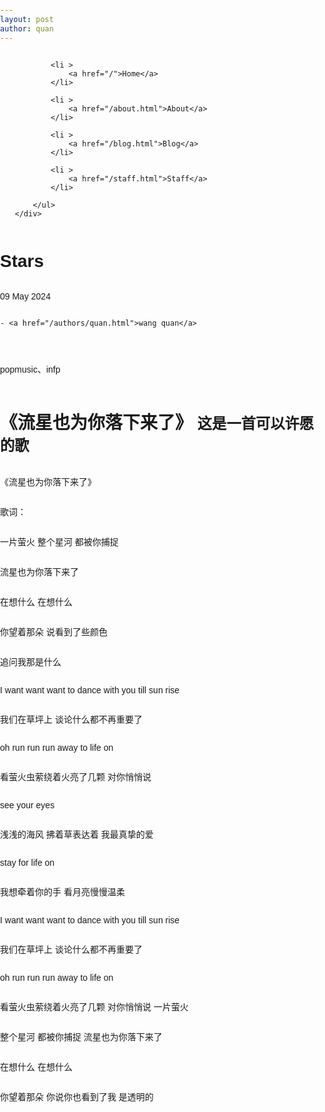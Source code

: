 ```yaml
---
layout: post
author: quan
---
```

<!doctype html>
<html>
  <head>
    <meta charset="utf-8">
    <title>Stars</title>
    <link rel="stylesheet" href="/assets/css/styles.css">
    <meta name="viewport" content="width=device-width, initial-scale=1">
    <link rel="stylesheet" href="https://cdn.staticfile.net/twitter-bootstrap/3.3.7/css/bootstrap.min.css">  
    <script src="https://cdn.staticfile.net/jquery/2.1.1/jquery.min.js"></script>
    <script src="https://cdn.staticfile.net/twitter-bootstrap/3.3.7/js/bootstrap.min.js"></script>
  </head>
  <body>
    <nav class="navbar navbar-default">   
	<div class="collapse navbar-collapse" id="bs-example-navbar-collapse-1">  
		<ul class="nav navbar-nav">  
			  
			<li >  
				<a href="/">Home</a>      
			</li>  
			  
			<li >  
				<a href="/about.html">About</a>      
			</li>  
			  
			<li >  
				<a href="/blog.html">Blog</a>      
			</li>  
			  
			<li >  
				<a href="/staff.html">Staff</a>      
			</li>  
			  
		</ul>  
	</div>  
</nav>
    <h1>Stars</h1>

<p>
  09 May 2024
  
  
    - <a href="/authors/quan.html">wang quan</a>
  
</p>

<p>popmusic、infp</p>
<head>
	<meta charset="utf-8" /> 
    <title>Bootstrap 实例 - 页面标题</title>
    <link rel="stylesheet" href="https://cdn.staticfile.net/twitter-bootstrap/3.3.7/css/bootstrap.min.css" />
    <script src="https://cdn.staticfile.net/jquery/2.1.1/jquery.min.js"></script>
    <script src="https://cdn.staticfile.net/twitter-bootstrap/3.3.7/js/bootstrap.min.js"></script>
    <style>
      body {
         font-family: Arial, sans-serif;
         margin: 0;
         padding: 0;
         height: 100vh;
         background-image: url('https://img2.imgtp.com/2024/05/09/IaraQwYf.jpg');
         background-size: cover;
         background-position: center;
         display: flex;
         flex-direction: column;
      }
   </style>
</head>
<body>

<div class="page-header">
    <h1>《流星也为你落下来了》
    <small>这是一首可以许愿的歌</small>
    </h1>
</div>
<p>《流星也为你落下来了》</p>
<p>歌词：</p> 
<p>一片萤火 整个星河 都被你捕捉 </p>
<p>流星也为你落下来了 </p>
<p>在想什么 在想什么 </p>
<p>你望着那朵 说看到了些颜色 </p>
<p>追问我那是什么 </p>
<p>I want want want to dance with you till sun rise</p>
<p>我们在草坪上 谈论什么都不再重要了 </p>
<p>oh run run run away to life on</p>
<p>看萤火虫萦绕着火亮了几颗 对你悄悄说 </p>
<p>see your eyes   </p>
<p>浅浅的海风 拂着草表达着 我最真挚的爱 </p>
<p>stay for life on</p>
<p>我想牵着你的手 看月亮慢慢温柔 </p>
<p>I want want want to dance with you till sun rise</p>
<p>我们在草坪上 谈论什么都不再重要了 </p>
<p>oh run run run away to life on </p>
<p>看萤火虫萦绕着火亮了几颗 对你悄悄说 一片萤火 </p>
<p>整个星河 都被你捕捉 流星也为你落下来了 </p>
<p>在想什么 在想什么 </p>
<p>你望着那朵 你说你也看到了我 是透明的
</p>
</body>

  </body>
</html>